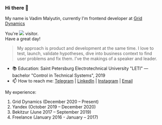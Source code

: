 ### Hi there 👋

My name is Vadim Malyutin, currently I'm frontend developer at [Grid Dynamics](https://www.griddynamics.com)

You're <img src="https://www.websitecounterfree.com/c.php?d=9&id=13897&s=11"/> visitor.  
Have a great day!

> My approach is product and development at the same time.
> I love to test, launch, validate hypotheses, dive into business context to find user problems and fix them.
> I’ve the makings of a speaker and leader.

- 📚 Education: Saint Petersburg Electrotechnical University "LETI" — bachelor "Control in Technical Systems", 2019
- 📫 How to reach me: [Telegram](https://t.me/mfpjke) | [LinkedIn](https://www.linkedin.com/in/%D0%B2%D0%B0%D0%B4%D0%B8%D0%BC-%D0%BC%D0%B0%D0%BB%D1%8E%D1%82%D0%B8%D0%BD-5386a5122) | [Instagram](https://www.instagram.com/mfpjke) | [Email](mailto:mdusafp@gmail.com)

My experience:
1. Grid Dynamics (December 2020 – Present)
2. Yandex (October 2019 – December 2020)
3. Bekitzur (June 2017 – September 2019)
4. Freelance (January 2016 - January – 2017)

<!--
**mdusafp/mdusafp** is a ✨ _special_ ✨ repository because its `README.md` (this file) appears on your GitHub profile.

My name is Vadim Malyutin, currently I'm frontend developer at [Grid Dynamics](https://www.griddynamics.com)

        My approach is product and development at the same time.
        I love to test, launch, validate hypotheses, dive into business context to find user problems and fix them.
        I’ve the makings of a speaker and leader.
    

Here are some ideas to get you started:

- 🔭 I’m currently working on ...
- 🌱 I’m currently learning ...
- 👯 I’m looking to collaborate on ...
- 🤔 I’m looking for help with ...
- 💬 Ask me about ...
- 📫 How to reach me: ...
- 😄 Pronouns: ...
- ⚡ Fun fact: ...
-->
